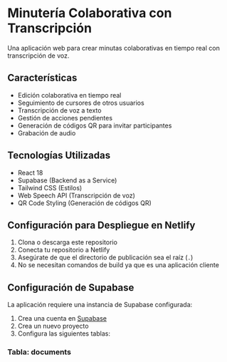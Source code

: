 # Minutería Colaborativa con Transcripción

Una aplicación web para crear minutas colaborativas en tiempo real con transcripción de voz.

## Características

- Edición colaborativa en tiempo real
- Seguimiento de cursores de otros usuarios
- Transcripción de voz a texto
- Gestión de acciones pendientes
- Generación de códigos QR para invitar participantes
- Grabación de audio

## Tecnologías Utilizadas

- React 18
- Supabase (Backend as a Service)
- Tailwind CSS (Estilos)
- Web Speech API (Transcripción de voz)
- QR Code Styling (Generación de códigos QR)

## Configuración para Despliegue en Netlify

1. Clona o descarga este repositorio
2. Conecta tu repositorio a Netlify
3. Asegúrate de que el directorio de publicación sea el raíz (`.`)
4. No se necesitan comandos de build ya que es una aplicación cliente

## Configuración de Supabase

La aplicación requiere una instancia de Supabase configurada:

1. Crea una cuenta en [Supabase](https://supabase.com)
2. Crea un nuevo proyecto
3. Configura las siguientes tablas:

### Tabla: documents
